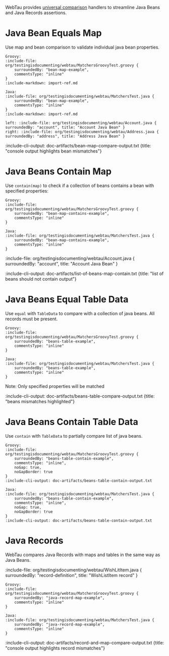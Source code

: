 WebTau provides [universal comparison](matchers/universal-compare) handlers to streamline Java Beans and Java Records assertions.

# Java Bean Equals Map

Use map and bean comparison to validate individual java bean properties.

```tabs
Groovy: 
:include-file: org/testingisdocumenting/webtau/MatchersGroovyTest.groovy {
    surroundedBy: "bean-map-example",
    commentsType: "inline"
}
:include-markdown: import-ref.md

Java: 
:include-file: org/testingisdocumenting/webtau/MatchersTest.java {
    surroundedBy: "bean-map-example",
    commentsType: "inline"
} 
:include-markdown: import-ref.md
``` 

```columns
left: :include-file: org/testingisdocumenting/webtau/Account.java { surroundedBy: "account", title: "Account Java Bean" }
right: :include-file: org/testingisdocumenting/webtau/Address.java { surroundedBy: "address", title: "Address Java Bean" }
```

:include-cli-output: doc-artifacts/bean-map-compare-output.txt {title: "console output highlights bean mismatches"}

# Java Beans Contain Map

Use `contain(map)` to check if a collection of beans contains a bean with specified properties:

```tabs
Groovy: 
:include-file: org/testingisdocumenting/webtau/MatchersGroovyTest.groovy {
    surroundedBy: "bean-map-contains-example",
    commentsType: "inline"
}

Java: 
:include-file: org/testingisdocumenting/webtau/MatchersTest.java {
    surroundedBy: "bean-map-contains-example",
    commentsType: "inline"
} 
``` 

:include-file: org/testingisdocumenting/webtau/Account.java { surroundedBy: "account", title: "Account Java Bean" }

:include-cli-output: doc-artifacts/list-of-beans-map-contain.txt {title: "list of beans should not contain output"}

# Java Beans Equal Table Data

Use `equal` with `TableData` to compare with a collection of java beans. All records must be present.

```tabs
Groovy: 
:include-file: org/testingisdocumenting/webtau/MatchersGroovyTest.groovy {
    surroundedBy: "beans-table-example",
    commentsType: "inline"
}

Java: 
:include-file: org/testingisdocumenting/webtau/MatchersTest.java {
    surroundedBy: "beans-table-example",
    commentsType: "inline"
} 
``` 

Note: Only specified properties will be matched

:include-cli-output: doc-artifacts/beans-table-compare-output.txt {title: "beans mismatches highlighted"}

# Java Beans Contain Table Data

Use `contain` with `TableData` to partially compare list of java beans.

```tabs
Groovy: 
:include-file: org/testingisdocumenting/webtau/MatchersGroovyTest.groovy {
    surroundedBy: "beans-table-contain-example",
    commentsType: "inline",
    noGap: true,
    noGapBorder: true
}
:include-cli-output: doc-artifacts/beans-table-contain-output.txt 

Java: 
:include-file: org/testingisdocumenting/webtau/MatchersTest.java {
    surroundedBy: "beans-table-contain-example",
    commentsType: "inline",
    noGap: true,
    noGapBorder: true
} 
:include-cli-output: doc-artifacts/beans-table-contain-output.txt 
``` 

# Java Records 

WebTau compares Java Records with maps and tables in the same way as Java Beans.

:include-file: org/testingisdocumenting/webtau/WishLitItem.java { surroundedBy: "record-definition", title: "WishListItem record" }

```tabs
Groovy: 
:include-file: org/testingisdocumenting/webtau/MatchersGroovyTest.groovy {
    surroundedBy: "java-record-map-example",
    commentsType: "inline"
}

Java: 
:include-file: org/testingisdocumenting/webtau/MatchersTest.java {
    surroundedBy: "java-record-map-example",
    commentsType: "inline"
} 
```  

:include-cli-output: doc-artifacts/record-and-map-compare-output.txt {title: "console output highlights record mismatches"}

